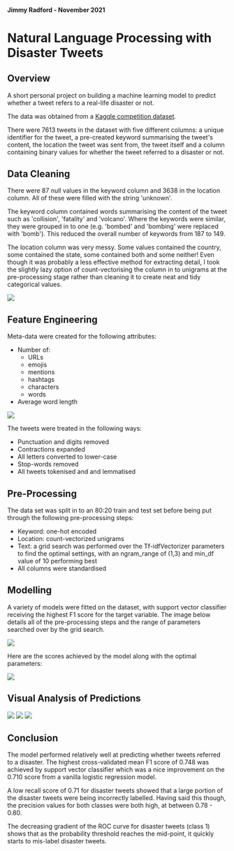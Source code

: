 #### Jimmy Radford - November 2021

# Natural Language Processing with Disaster Tweets

## Overview

A short personal project on building a machine learning model to predict whether a tweet refers to a real-life disaster or not.

The data was obtained from a [Kaggle competition dataset](https://www.kaggle.com/c/nlp-getting-started/overview).

There were 7613 tweets in the dataset with five different columns: a unique identifier for the tweet, a pre-created keyword summarising the tweet's content, the location the tweet was sent from, the tweet itself and a column containing binary values for whether the tweet referred to a disaster or not.

## Data Cleaning

There were 87 null values in the keyword column and 3638 in the location column. All of these were filled with the string 'unknown'.

The keyword column contained words summarising the content of the tweet such as 'collision', 'fatality' and 'volcano'. Where the keywords were similar, they were grouped in to one (e.g. 'bombed' and 'bombing' were replaced with 'bomb'). This reduced the overall number of keywords from 187 to 149.

The location column was very messy. Some values contained the country, some contained the state, some contained both and some neither! Even though it was probably a less effective method for extracting detail, I took the slightly lazy option of count-vectorising the column in to unigrams at the pre-processing stage rather than cleaning it to create neat and tidy categorical values.

![](images/location_barplot.png)

## Feature Engineering

Meta-data were created for the following attributes:

  - Number of:
    - URLs
    - emojis
    - mentions
    - hashtags
    - characters
    - words
  - Average word length

![](images/metadata.png)

The tweets were treated in the following ways:

  - Punctuation and digits removed
  - Contractions expanded
  - All letters converted to lower-case
  - Stop-words removed
  - All tweets tokenised and and lemmatised


## Pre-Processing

The data set was split in to an 80:20 train and test set before being put through the following pre-processing steps:

  - Keyword: one-hot encoded
  - Location: count-vectorized unigrams
  - Text: a grid search was performed over the Tf-idfVectorizer parameters to find the optimal settings, with an ngram_range of (1,3) and min_df value of 10 performing best
  - All columns were standardised

## Modelling

A variety of models were fitted on the dataset, with support vector classifier receiving the highest F1 score for the target variable. The image below details all of the pre-processing steps and the range of parameters searched over by the grid search.

![](images/gridsearch.png)

Here are the scores achieved by the model along with the optimal parameters:

![](images/scores.png)

## Visual Analysis of Predictions

![](images/confusion.png)
![](images/prcurve.png)
![](images/roccurve.png)

## Conclusion

The model performed relatively well at predicting whether tweets referred to a disaster. The highest cross-validated mean F1 score of 0.748 was achieved by support vector classifier which was a nice improvement on the 0.710 score from a vanilla logistic regression model.

A low recall score of 0.71 for disaster tweets showed that a large portion of the disaster tweets were being incorrectly labelled. Having said this though, the precision values for both classes were both high, at between 0.78 - 0.80.

The decreasing gradient of the ROC curve for disaster tweets (class 1) shows that as the probability threshold reaches the mid-point, it quickly starts to mis-label disaster tweets.
